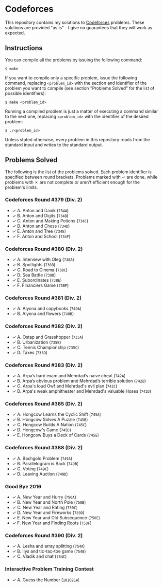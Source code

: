 # Codeforces

This repository contains my solutions to [Codeforces][1] problems. These solutions are provided "as is" - I give no guarantees that they will work as expected.

## Instructions

You can compile all the problems by issuing the following command:

    $ make

If you want to compile only a specific problem, issue the following command, replacing `<problem_id>` with the section and identifier of the problem you want to compile (see section "Problems Solved" for the list of possible identifiers):

    $ make <problem_id>

Running a compiled problem is just a matter of executing a command similar to the next one, replacing `<problem_id>` with the identifier of the desired problem:

    $ ./<problem_id>

Unless stated otherwise, every problem in this repository reads from the standard input and writes to the standard output.

## Problems Solved

The following is the list of the problems solved. Each problem identifier is specified between round brackets. Problems marked with ✓ are done, while problems with ✗ are not complete or aren't efficient enough for the problem's limits.

### Codeforces Round #379 (Div. 2)

* ✓ A. Anton and Danik (`734A`)
* ✓ B. Anton and Digits (`734B`)
* ✓ C. Anton and Making Potions (`734C`)
* ✓ D. Anton and Chess (`734D`)
* ✓ E. Anton and Tree (`734E`)
* ✓ F. Anton and School (`734F`)

### Codeforces Round #380 (Div. 2)

* ✓ A. Interview with Oleg (`738A`)
* ✓ B. Spotlights (`738B`)
* ✓ C. Road to Cinema (`738C`)
* ✓ D. Sea Battle (`738D`)
* ✓ E. Subordinates (`738E`)
* ✓ F. Financiers Game (`738F`)

### Codeforces Round #381 (Div. 2)

* ✓ A. Alyona and copybooks (`740A`)
* ✓ B. Alyona and flowers (`740B`)

### Codeforces Round #382 (Div. 2)

* ✓ A. Ostap and Grasshopper (`735A`)
* ✓ B. Urbanization (`735B`)
* ✓ C. Tennis Championship (`735C`)
* ✓ D. Taxes (`735D`)

### Codeforces Round #383 (Div. 2)

* ✓ A. Arpa’s hard exam and Mehrdad’s naive cheat (`742A`)
* ✓ B. Arpa’s obvious problem and Mehrdad’s terrible solution (`742B`)
* ✓ C. Arpa's loud Owf and Mehrdad's evil plan (`742C`)
* ✓ D. Arpa's weak amphitheater and Mehrdad's valuable Hoses (`742D`)

### Codeforces Round #385 (Div. 2)

* ✓ A. Hongcow Learns the Cyclic Shift (`745A`)
* ✓ B. Hongcow Solves A Puzzle (`745B`)
* ✓ C. Hongcow Builds A Nation (`745C`)
* ✓ D. Hongcow's Game (`745D`)
* ✓ E. Hongcow Buys a Deck of Cards (`745E`)

### Codeforces Round #388 (Div. 2)

* ✓ A. Bachgold Problem (`749A`)
* ✓ B. Parallelogram is Back (`749B`)
* ✓ C. Voting (`749C`)
* ✓ D. Leaving Auction (`749D`)

### Good Bye 2016

* ✓ A. New Year and Hurry (`750A`)
* ✓ B. New Year and North Pole (`750B`)
* ✓ C. New Year and Rating (`750C`)
* ✓ D. New Year and Fireworks (`750D`)
* ✓ E. New Year and Old Subsequence (`750E`)
* ✓ F. New Year and Finding Roots (`750F`)

### Codeforces Round #390 (Div. 2)

* ✓ A. Lesha and array splitting (`754A`)
* ✓ B. Ilya and tic-tac-toe game (`754B`)
* ✓ C. Vladik and chat (`754C`)

### Interactive Problem Training Contest

* ✓ A. Guess the Number (`101021A`)

[1]: http://codeforces.com
